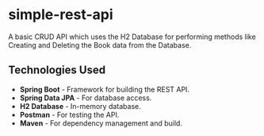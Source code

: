 # simple-rest-api
A basic CRUD API which uses the H2 Database for performing methods like Creating and Deleting the Book data from the Database.

## Technologies Used

- **Spring Boot** - Framework for building the REST API.
- **Spring Data JPA** - For database access.
- **H2 Database** - In-memory database.
- **Postman** - For testing the API.
- **Maven** - For dependency management and build.

